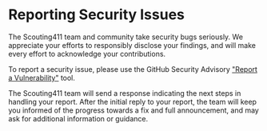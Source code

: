 # Reporting Security Issues

The Scouting411 team and community take security bugs seriously. We appreciate your efforts to responsibly disclose your findings, and will make every effort to acknowledge your contributions.

To report a security issue, please use the GitHub Security Advisory ["Report a Vulnerability"](https://github.com/kevin8181/scouting411/security/advisories/new) tool.

The Scouting411 team will send a response indicating the next steps in handling your report. After the initial reply to your report, the team will keep you informed of the progress towards a fix and full announcement, and may ask for additional information or guidance.
